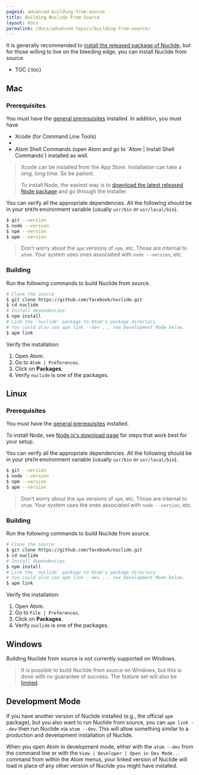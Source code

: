 ```yaml
---
pageid: advanced-building-from-source
title: Building Nuclide From Source
layout: docs
permalink: /docs/advanced-topics/building-from-source/
---
```


It is generally recommended to [install the released package of Nuclide](/docs/setup), but for
those willing to live on the bleeding edge, you can install Nuclide from source.

* TOC
{:toc}

## Mac

### Prerequisites

You must have the [general prerequisites](/docs/editor/setup#mac__prerequisites) installed. In
addition, you must have

<ul>
  <li>Xcode (for Command Line Tools)</li>
  <li id="node"></li>
  <li>Atom Shell Commands (open Atom and go to `Atom | Install Shell Commands`) installed as well.</li>
</ul>

> Xcode can be installed from the App Store. Installation can take a *long, long* time. So be patient.

> To install Node, the easiest way is to
> [download the latest released Node package](https://nodejs.org) and go through the installer.

You can verify all the appropriate dependencies. All the following should be in your `$PATH` environment variable (usually `usr/bin` or `usr/local/bin`).

```bash
$ git --version
$ node --version
$ npm --version
$ apm --version
```

> Don't worry about the `apm` versions of `npm`, etc. Those are internal to `atom`. Your
system uses ones associated with `node --version`, etc.

### Building

Run the following commands to build Nuclide from source.

```bash
# Clone the source
$ git clone https://github.com/facebook/nuclide.git
$ cd nuclide
# Install dependencies
$ npm install
# Link the 'nuclide' package to Atom's package directory
# You could also use apm link --dev ... see Development Mode below.
$ apm link
```

Verify the installation:

1. Open Atom.
2. Go to `Atom | Preferences`.
3. Click on **Packages**.
4. Verify `nuclide` is one of the packages.

## Linux

### Prerequisites

You must have the [general prerequisites](/docs/editor/setup#linux__prerequisites) installed.

<p id="node"></p>

To install Node, see [Node.js's download page](https://nodejs.org/en/download/) for steps that work best for your setup.

You can verify all the appropriate dependencies. All the following should be in your `$PATH` environment variable (usually `usr/bin` or `usr/local/bin`).

```bash
$ git --version
$ node --version
$ npm --version
$ apm --version
```

>Don't worry about the `apm` versions of `npm`, etc. Those are internal to `atom`. Your
system uses the ones associated with `node --version`, etc.

### Building

Run the following commands to build Nuclide from source.

```bash
# Clone the source
$ git clone https://github.com/facebook/nuclide.git
$ cd nuclide
# Install dependencies
$ npm install
# Link the 'nuclide' package to Atom's package directory
# You could also use apm link --dev ... see Development Mode below.
$ apm link
```

Verify the installation:

1. Open Atom.
2. Go to `File | Preferences`.
3. Click on **Packages**.
4. Verify `nuclide` is one of the packages.

## Windows

Building Nuclide from source is not currently supported on Windows.

> It is possible to build Nuclide from source on Windows, but this is done with no guarantee of
> success. The feature set will also be [limited](/docs/editor/setup/#windows).

## Development Mode

If you have another version of Nuclide installed (e.g., the official `apm` package), but you also want to run Nuclide from source, you can `apm link --dev` then run Nuclide via `atom --dev`. This will allow something similar to a production and development installation of Nuclide.

When you open Atom in development mode, either with the `atom --dev` from the command line or with
the `View | Developer | Open in Dev Mode...` command from within the Atom menus, your linked version
of Nuclide will load in place of any other version of Nuclide you might have installed.
